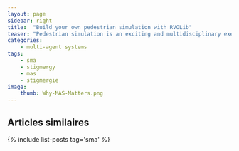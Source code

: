 ```yaml
---
layout: page
sidebar: right
title:  "Build your own pedestrian simulation with RVOLib"
teaser: "Pedestrian simulation is an exciting and multidisciplinary exercice. Developing a simulator implies a good knowledge about navigation behavior, performant algorithms for path planning and collision avoidance among other skills. this post present a C++ app that can help you start with this very demanding task. I will be using RVO Lib which is a C++/CSharp lib for real-time collision avoidance."
categories:
    - multi-agent systems
tags:
    - sma
    - stigmergy
    - mas
    - stigmergie
image:
    thumb: Why-MAS-Matters.png
---
```



## Articles similaires

{% include list-posts tag='sma' %}